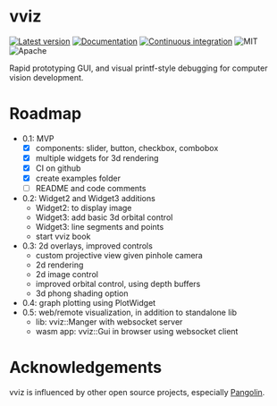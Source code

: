 # vviz
[![Latest version](https://img.shields.io/crates/v/vviz.svg)](https://crates.io/crates/vviz)
[![Documentation](https://docs.rs/vviz/badge.svg)](https://docs.rs/vviz)
[![Continuous integration](https://github.com/strasdat/vviz/actions/workflows/ci.yml/badge.svg)](https://github.com/strasdat/vviz/actions/workflows/ci.yml)
![MIT](https://img.shields.io/badge/license-MIT-blue.svg)
![Apache](https://img.shields.io/badge/license-Apache-blue.svg)

Rapid prototyping GUI, and visual printf-style debugging for computer vision development.

# Roadmap

 - 0.1: MVP
   - [x] components: slider, button, checkbox, combobox
   - [x] multiple widgets for 3d rendering
   - [x] CI on github
   - [x] create examples folder
   - [ ] README and code comments
 - 0.2: Widget2 and Widget3 additions
   * Widget2: to display image
   * Widget3: add basic 3d orbital control
   * Widget3: line segments and points
   * start vviz book
 - 0.3: 2d overlays, improved controls
   * custom projective view given pinhole camera
   * 2d rendering
   * 2d image control
   * improved orbital control, using depth buffers
   * 3d phong shading option
 - 0.4: graph plotting using PlotWidget
 - 0.5: web/remote visualization, in addition to standalone lib
   * lib: vviz::Manger with websocket server
   * wasm app: vviz::Gui in browser using websocket client

# Acknowledgements

vviz is influenced by other open source projects, especially [Pangolin](https://github.com/stevenlovegrove/pangolin).

